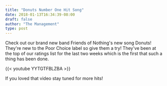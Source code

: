 ```yaml
---
title: "Donuts Number One Hit Song"
date: 2018-01-13T16:34:39-08:00
draft: false
author: "The Management"
type: post
---
```


Check out our brand new band Friends of Nothing's new song Donuts! They're new to the Poor Choice label
so give them a try! They've been at the top of our ratings list for the last two weeks which is the
first that such a thing has been done.

<!--more-->

{{< youtube YYTGTFBLZBA >}}

If you loved that video stay tuned for more hits!